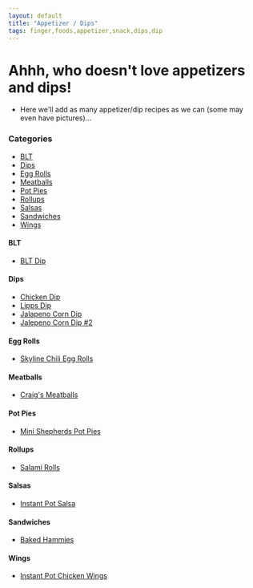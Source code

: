 ```yaml
---
layout: default
title: "Appetizer / Dips"
tags: finger,foods,appetizer,snack,dips,dip
---
```

# Ahhh, who doesn't love appetizers and dips!
* Here we'll add as many appetizer/dip recipes as we can (some may even have pictures)...

### Categories
<!-- TOC depthFrom:4 depthTo:6 withLinks:1 updateOnSave:1 orderedList:0 -->

- [BLT](#blt)
- [Dips](#dips)
- [Egg Rolls](#egg-rolls)
- [Meatballs](#meatballs)
- [Pot Pies](#pot-pies)
- [Rollups](#rollups)
- [Salsas](#salsas)
- [Sandwiches](#sandwiches)
- [Wings](#wings)

<!-- /TOC -->

#### BLT
* [BLT Dip]({{site.github.url}}/AppetizerDips/BLTDip/index.html)

#### Dips
* [Chicken Dip]({{site.github.url}}/AppetizerDips/ChickenDip/index.html)
* [Lipps Dip]({{site.github.url}}/AppetizerDips/LippsDip/index.html)
* [Jalapeno Corn Dip]({{site.github.url}}/AppetizerDips/JalapenoCornDip/index.html)
* [Jalepeno Corn Dip #2]({{site.github.url}}/AppetizerDips/JalapenoCornDip2/index.html)

#### Egg Rolls
* [Skyline Chili Egg Rolls]({{site.github.url}}/AppetizerDips/SkylineChiliEggRolls/index.html)

#### Meatballs
* [Craig's Meatballs]({{site.github.url}}/AppetizerDips/TheCraigsMeatballs/index.html)

#### Pot Pies
* [Mini Shepherds Pot Pies]({{site.github.url}}/AppetizerDips/MiniShepherdsPotPies/index.html)

#### Rollups
* [Salami Rolls]({{site.github.url}}/AppetizerDips/SalamiRolls/index.html)

#### Salsas
* [Instant Pot Salsa]({{site.github.url}}/AppetizerDips/InstantPotSalsa/index.html)

#### Sandwiches
* [Baked Hammies]({{site.github.url}}/AppetizerDips/BakedHammies/index.html)

#### Wings
* [Instant Pot Chicken Wings]({{site.github.url}}/AppetizerDips/InstantPotChickenWings/index.html)
